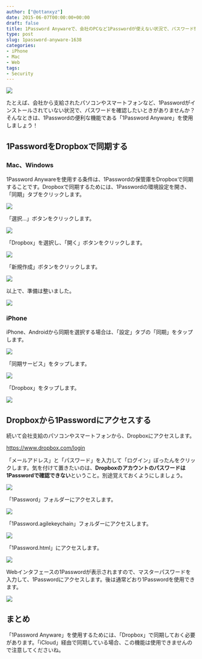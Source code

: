 ```yaml
---
author: ["@ottanxyz"]
date: 2015-06-07T00:00:00+00:00
draft: false
title: 1Password Anywareで、会社のPCなど1Passwordが使えない状況で、パスワード情報にアクセスする方法
type: post
slug: 1password-anyware-1638
categories:
- iPhone
- Mac
- Web
tags:
- Security
---
```


![](/uploads/2015/06/150607-5573dfa6567b2.jpg)






たとえば、会社から支給されたパソコンやスマートフォンなど、1Passwordがインストールされていない状況で、パスワードを確認したいときがありませんか？そんなときは、1Passwordの便利な機能である「1Password Anyware」を使用しましょう！





## 1PasswordをDropboxで同期する





### Mac、Windows





1Password Anywareを使用する条件は、1Passwordの保管庫をDropboxで同期することです。Dropboxで同期するためには、1Passwordの環境設定を開き、「同期」タブをクリックします。





![](/uploads/2015/06/150607-5573dc58ef151.png)






「選択...」ボタンをクリックします。





![](/uploads/2015/06/150607-5573dc5b884ee.png)






「Dropbox」を選択し、「開く」ボタンをクリックします。





![](/uploads/2015/06/150607-5573dc5e3ca19.png)






「新規作成」ボタンをクリックします。





![](/uploads/2015/06/150607-5573dc6197382.png)






以上で、準備は整いました。





![](/uploads/2015/06/150607-5573dc64433e0.png)






### iPhone





iPhone、Androidから同期を選択する場合は、「設定」タブの「同期」をタップします。





![](/uploads/2015/06/150607-5573e695b130c.png)






「同期サービス」をタップします。





![](/uploads/2015/06/150607-5573e69847ba8.png)






「Dropbox」をタップします。





![](/uploads/2015/06/150607-5573e69b63533.png)






## Dropboxから1Passwordにアクセスする





続いて会社支給のパソコンやスマートフォンから、Dropboxにアクセスします。



https://www.dropbox.com/login



「メールアドレス」と「パスワード」を入力して「ログイン」ぼったんをクリックします。気を付けて置きたいのは、**Dropboxのアカウントのパスワードは1Passwordで確認できない**ということ。別途覚えておくようにしましょう。





![](/uploads/2015/06/150607-5573dc69374ba.png)






「1Password」フォルダーにアクセスします。





![](/uploads/2015/06/150607-5573dc6c7f920.png)






「1Password.agilekeychain」フォルダーにアクセスします。





![](/uploads/2015/06/150607-5573dc6e29655.png)






「1Password.html」にアクセスします。





![](/uploads/2015/06/150607-5573dc6fb3571.png)






Webインタフェースの1Passwordが表示されますので、マスターパスワードを入力して、1Passwordにアクセスします。後は通常どおり1Passwordを使用できます。





![](/uploads/2015/06/150607-5573dc71b1a2b.png)






## まとめ





「1Password Anyware」を使用するためには、「Dropbox」で同期しておく必要があります。「iCloud」経由で同期している場合、この機能は使用できませんので注意してくださいね。
